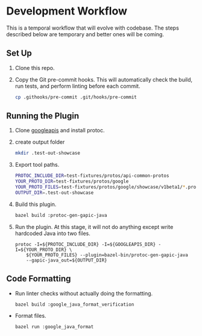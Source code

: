 # Development Workflow

This is a temporal workflow that will evolve with codebase. The steps described
below are temporary and better ones will be coming.

## Set Up

1.  Clone this repo.
2.  Copy the Git pre-commit hooks. This will automatically check the build, run
    tests, and perform linting before each commit.

    ```sh
    cp .githooks/pre-commit .git/hooks/pre-commit
    ```

## Running the Plugin

1.  Clone [googleapis](https://github.com/googleapis/googleapis) and install protoc.

2. create output folder

    ```sh
    mkdir .test-out-showcase
    ```

3.  Export tool paths.

    ```sh
    PROTOC_INCLUDE_DIR=test-fixtures/protos/api-common-protos
    YOUR_PROTO_DIR=test-fixtures/protos/google
    YOUR_PROTO_FILES=test-fixtures/protos/google/showcase/v1beta1/*.proto
    OUTPUT_DIR=.test-out-showcase
    ```

4.  Build this plugin.

    ```sh
    bazel build :protoc-gen-gapic-java
    ```

5.  Run the plugin. At this stage, it will not do anything except write
    hardcoded Java into two files.

    ```
    protoc -I=${PROTOC_INCLUDE_DIR} -I=${GOOGLEAPIS_DIR} -I=${YOUR_PROTO_DIR} \
        ${YOUR_PROTO_FILES} --plugin=bazel-bin/protoc-gen-gapic-java
        --gapic-java_out=${OUTPUT_DIR}
    ```

## Code Formatting

-   Run linter checks without actually doing the formatting.

    ```sh
    bazel build :google_java_format_verification
    ```

-   Format files.

    ```sh
    bazel run :google_java_format
    ```
